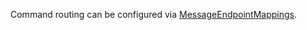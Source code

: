Command routing can be configured via [MessageEndpointMappings](routing-extensibility.md/#messageendpointmappings).